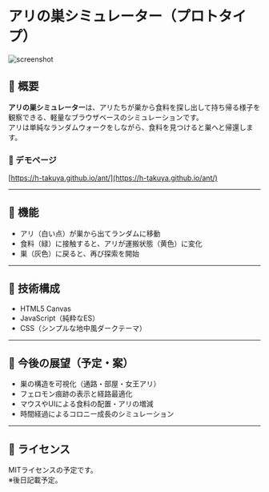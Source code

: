 # アリの巣シミュレーター（プロトタイプ）

![screenshot](https://h-takuya.github.io/ant/screenshot.png) <!-- 必要に応じて画像追加 -->

## 🐜 概要

**アリの巣シミュレーター**は、アリたちが巣から食料を探し出して持ち帰る様子を観察できる、軽量なブラウザベースのシミュレーションです。  
アリは単純なランダムウォークをしながら、食料を見つけると巣へと帰還します。

### 🔗 デモページ

[https://h-takuya.github.io/ant/](https://h-takuya.github.io/ant/)

---

## 🎥 機能

- アリ（白い点）が巣から出てランダムに移動
- 食料（緑）に接触すると、アリが運搬状態（黄色）に変化
- 巣（灰色）に戻ると、再び探索を開始

---

## 🧪 技術構成

- HTML5 Canvas
- JavaScript（純粋なES）
- CSS（シンプルな地中風ダークテーマ）

---

## 🚀 今後の展望（予定・案）

- 巣の構造を可視化（通路・部屋・女王アリ）
- フェロモン痕跡の表示と経路最適化
- マウスやUIによる食料の配置・アリの増減
- 時間経過によるコロニー成長のシミュレーション

---

## 📄 ライセンス

MITライセンスの予定です。  
※後日記載予定。

